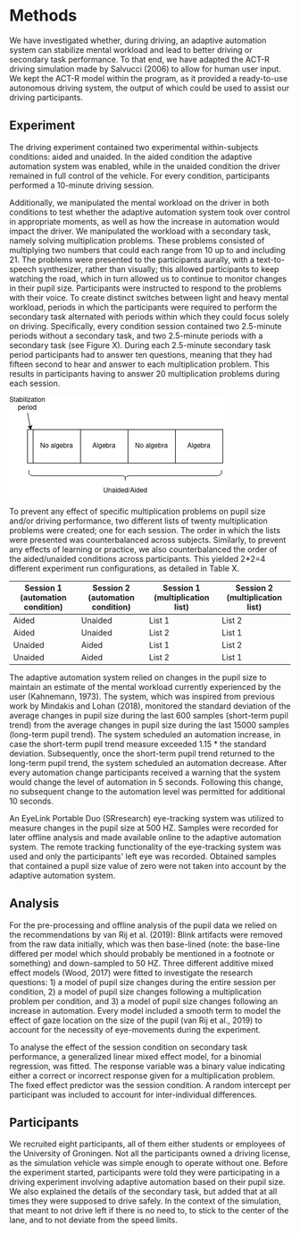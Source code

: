 # Methods
We have investigated whether, during driving, an adaptive automation system can stabilize mental workload and lead to better driving or secondary task performance. To that end, we have adapted the ACT-R driving simulation made by Salvucci (2006) to allow for human user input. We kept the ACT-R model within the program, as it provided a ready-to-use autonomous driving system, the output of which could be used to assist our driving participants.

## Experiment
The driving experiment contained two experimental within-subjects conditions: aided and unaided. In the aided condition the adaptive automation system was enabled, while in the unaided condition the driver remained in full control of the vehicle. For every condition, participants performed a 10-minute driving session. 

Additionally, we manipulated the mental workload on the driver in both conditions to test whether the adaptive automation system took over control in appropriate moments, as well as how the increase in automation would impact the driver. We manipulated the workload with a secondary task, namely solving multiplication problems. These problems consisted of multiplying two numbers that could each range from 10 up to and including 21. The problems were presented to the participants aurally, with a text-to-speech synthesizer, rather than visually; this allowed participants to keep watching the road, which in turn allowed us to continue to monitor changes in their pupil size. Participants were instructed to respond to the problems with their voice. To create distinct switches between light and heavy mental workload, periods in which the participants were required to perform the secondary task alternated with periods within which they could focus solely on driving. Specifically, every condition session contained two 2.5-minute periods without a secondary task, and two 2.5-minute periods with a secondary task (see Figure X). During each 2.5-minute secondary task period participants had to answer ten questions, meaning that they had fifteen second to hear and answer to each multiplication problem. This results in participants having to answer 20 multiplication problems during each session.

![experiment set-up](images/experiment_set-up.png "Experiment set-up")

To prevent any effect of specific multiplication problems on pupil size and/or driving performance, two different lists of twenty multiplication problems were created; one for each session. The order in which the lists were presented was counterbalanced across subjects. Similarly, to prevent any effects of learning or practice, we also counterbalanced the order of the aided/unaided conditions across participants. This yielded 2*2=4 different experiment run configurations, as detailed in Table X.

| Session 1 (automation condition) | Session 2 (automation condition) | Session 1 (multiplication list) | Session 2 (multiplication list) |
|----------------------------------|----------------------------------|---------------------------------|---------------------------------|
| Aided                            | Unaided                          | List 1                          | List 2                          |
| Aided                            | Unaided                          | List 2                          | List 1                          |
| Unaided                          | Aided                            | List 1                          | List 2                          |
| Unaided                          | Aided                            | List 2                          | List 1                          |

The adaptive automation system relied on changes in the pupil size to maintain an estimate of the mental workload currently experienced by the user (Kahnemann, 1973). The system, which was inspired from previous work by Mindakis and Lohan (2018), monitored the standard deviation of the average changes in pupil size during the last 600 samples (short-term pupil trend) from the average changes in pupil size during the last 15000 samples (long-term pupil trend). The system scheduled an automation increase, in case the short-term pupil trend measure exceeded 1.15 * the standard deviation. Subsequently, once the short-term pupil trend returned to the long-term pupil trend, the system scheduled an automation decrease. After every automation change participants received a warning that the system would change the level of automation in 5 seconds. Following this change, no subsequent change to the automation level was permitted for additional 10 seconds.

An EyeLink Portable Duo (SRresearch) eye-tracking system was utilized to measure changes in the pupil size at 500 HZ. Samples were recorded for later offline analysis and made available online to the adaptive automation system. The remote tracking functionality of the eye-tracking system was used and only the participants' left eye was recorded. Obtained samples that contained a pupil size value of zero were not taken into account by the adaptive automation system.

## Analysis
For the pre-processing and offline analysis of the pupil data we relied on the recommendations by van Rij et al. (2019): Blink artifacts were removed from the raw data initially, which was then base-lined (note: the base-line differed per model which should probably be mentioned in a footnote or something) and down-sampled to 50 HZ. Three different additive mixed effect models (Wood, 2017) were fitted to investigate the research questions: 1) a model of pupil size changes during the entire session per condition, 2) a model of pupil size changes following a multiplication problem per condition, and 3) a model of pupil size changes following an increase in automation. Every model included a smooth term to model the effect of gaze location on the size of the pupil (van Rij et al., 2019) to account for the necessity of eye-movements during the experiment.

To analyse the effect of the session condition on secondary task performance, a generalized linear mixed effect model, for a binomial regression, was fitted. The response variable was a binary value indicating either a correct or incorrect response given for a multiplication problem. The fixed effect predictor was the session condition. A random intercept per participant was included to account for inter-individual differences. 

## Participants

We recruited eight participants, all of them either students or employees of the University of Groningen. Not all the participants owned a driving license, as the simulation vehicle was simple enough to operate without one. Before the experiment started, participants were told they were participating in a driving experiment involving adaptive automation based on their pupil size. We also explained the details of the secondary task, but added that at all times they were supposed to drive safely. In the context of the simulation, that meant to not drive left if there is no need to, to stick to the center of the lane, and to not deviate from the speed limits.
